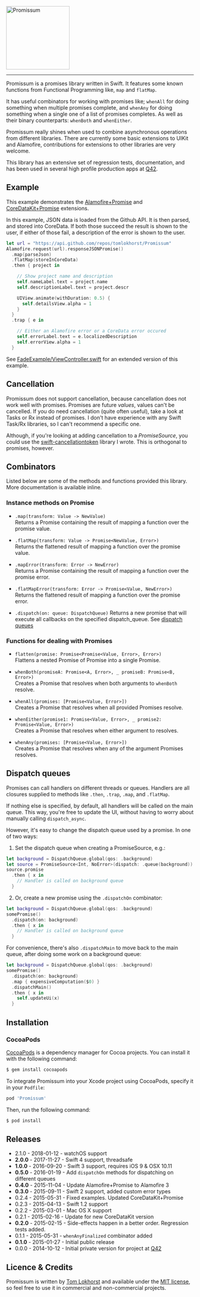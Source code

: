 <img src="https://cloud.githubusercontent.com/assets/75655/5077599/2f2d9f8c-6ea5-11e4-98d2-cdb72f6686a8.png" width="170" alt="Promissum">
<hr>

Promissum is a promises library written in Swift. It features some known functions from Functional Programming like, `map` and `flatMap`.

It has useful combinators for working with promises like; `whenAll` for doing something when multiple promises complete, and `whenAny` for doing something when a single one of a list of promises completes. As well as their binary counterparts: `whenBoth` and `whenEither`.

Promissum really shines when used to combine asynchronous operations from different libraries. There are currently some basic extensions to UIKit and Alamofire, contributions for extensions to other libraries are very welcome.

This library has an extensive set of regression tests, documentation, and has been used in several high profile production apps at [Q42](http://q42.com/swift).


Example
-------

This example demonstrates the [Alamofire+Promise](https://github.com/tomlokhorst/Promissum/blob/develop/extensions/PromissumExtensions/Alamofire%2BPromise.swift) and [CoreDataKit+Promise](https://github.com/tomlokhorst/Promissum/blob/develop/extensions/PromissumExtensions/CoreDataKit%2BPromise.swift) extensions.

In this example, JSON data is loaded from the Github API. It is then parsed, and stored into CoreData.
If both those succeed the result is shown to the user, if either of those fail, a description of the error is shown to the user.

```swift
let url = "https://api.github.com/repos/tomlokhorst/Promissum"
Alamofire.request(url).responseJSONPromise()
  .map(parseJson)
  .flatMap(storeInCoreData)
  .then { project in

    // Show project name and description
    self.nameLabel.text = project.name
    self.descriptionLabel.text = project.descr

    UIView.animate(withDuration: 0.5) {
      self.detailsView.alpha = 1
    }
  }
  .trap { e in

    // Either an Alamofire error or a CoreData error occured
    self.errorLabel.text = e.localizedDescription
    self.errorView.alpha = 1
  }
```

See [FadeExample/ViewController.swift](https://github.com/tomlokhorst/Promissum/blob/develop/examples/FadeExample/FadeExample/ViewController.swift) for an extended version of this example.


Cancellation
------------

Promissum does not support cancellation, because cancellation does not work well with promises. Promises are future _values_, values can't be cancelled. If you do need cancellation (quite often useful), take a look at Tasks or Rx instead of promises. I don't have experience with any Swift Task/Rx libraries, so I can't recommend a specific one.

Although, if you're looking at adding cancellation to a _PromiseSource_, you could use the [swift-cancellationtoken](https://github.com/tomlokhorst/swift-cancellationtoken) library I wrote. This is orthogonal to promises, however.


Combinators
-----------

Listed below are some of the methods and functions provided this library. More documentation is available inline.

### Instance methods on Promise

* `.map(transform: Value -> NewValue)`  
  Returns a Promise containing the result of mapping a function over the promise value.

* `.flatMap(transform: Value -> Promise<NewValue, Error>)`  
  Returns the flattened result of mapping a function over the promise value.

* `.mapError(transform: Error -> NewError)`  
  Returns a Promise containing the result of mapping a function over the promise error.

* `.flatMapError(transform: Error -> Promise<Value, NewError>)`  
  Returns the flattened result of mapping a function over the promise error.

* `.dispatch(on: queue: DispatchQueue)`
  Returns a new promise that will execute all callbacks on the specified dispatch_queue. See [dispatch queues](#dispatch-queues)


### Functions for dealing with Promises

* `flatten(promise: Promise<Promise<Value, Error>, Error>)`  
  Flattens a nested Promise of Promise into a single Promise.

* `whenBoth(promiseA: Promise<A, Error>, _ promiseB: Promise<B, Error>)`  
  Creates a Promise that resolves when both arguments to `whenBoth` resolve.

* `whenAll(promises: [Promise<Value, Error>])`  
  Creates a Promise that resolves when all provided Promises resolve.

* `whenEither(promise1: Promise<Value, Error>, _ promise2: Promise<Value, Error>)`  
  Creates a Promise that resolves when either argument to resolves.

* `whenAny(promises: [Promise<Value, Error>])`  
  Creates a Promise that resolves when any of the argument Promises resolves.


Dispatch queues
---------------

Promises can call handlers on different threads or queues. Handlers are all closures supplied to methods like `.then`, `.trap`, `.map`, and `.flatMap`.

If nothing else is specified, by default, all handlers will be called on the main queue.
This way, you're free to update the UI, without having to worry about manually calling `dispatch_async`.

However, it's easy to change the dispatch queue used by a promise. In one of two ways:

1. Set the dispatch queue when creating a PromiseSource, e.g.:

```swift
let background = DispatchQueue.global(qos: .background)
let source = PromiseSource<Int, NoError>(dispatch: .queue(background))
source.promise
  .then { x in
    // Handler is called on background queue
  }
```

2. Or, create a new promise using the `.dispatchOn` combinator:

```swift
let background = DispatchQueue.global(qos: .background)
somePromise()
  .dispatch(on: background)
  .then { x in
    // Handler is called on background queue
  }
```

For convenience, there's also `.dispatchMain` to move back to the main queue, after doing some work on a background queue:

```swift
let background = DispatchQueue.global(qos: .background)
somePromise()
  .dispatch(on: background)
  .map { expensiveComputation($0) }
  .dispatchMain()
  .then { x in
    self.updateUi(x)
  }
```


Installation
------------

### CocoaPods

[CocoaPods](http://cocoapods.org) is a dependency manager for Cocoa projects.
You can install it with the following command:

```bash
$ gem install cocoapods
```

To integrate Promissum into your Xcode project using CocoaPods, specify it in your `Podfile`:

```ruby
pod 'Promissum'
```

Then, run the following command:

```bash
$ pod install
```


Releases
--------

 - 2.1.0 - 2018-01-12 - watchOS support
 - **2.0.0** - 2017-11-27 - Swift 4 support, threadsafe
 - **1.0.0** - 2016-09-20 - Swift 3 support, requires iOS 9 & OSX 10.11
 - **0.5.0** - 2016-01-19 - Add `dispatchOn` methods for dispatching on different queues
 - **0.4.0** - 2015-11-04 - Update Alamofire+Promise to Alamofire 3
 - **0.3.0** - 2015-09-11 - Swift 2 support, added custom error types
 - 0.2.4 - 2015-05-31 - Fixed examples. Updated CoreDataKit+Promise
 - 0.2.3 - 2015-04-13 - Swift 1.2 support
 - 0.2.2 - 2015-03-01 - Mac OS X support
 - 0.2.1 - 2015-02-16 - Update for new CoreDataKit version
 - **0.2.0** - 2015-02-15 - Side-effects happen in a better order. Regression tests added.
 - 0.1.1 - 2015-05-31 - `whenAnyFinalized` combinator added
 - **0.1.0** - 2015-01-27 - Initial public release
 - 0.0.0 - 2014-10-12 - Initial private version for project at [Q42](http://q42.com)


Licence & Credits
-----------------

Promissum is written by [Tom Lokhorst](https://twitter.com/tomlokhorst) and available under the [MIT license](https://github.com/tomlokhorst/promissum/blob/master/LICENSE), so feel free to use it in commercial and non-commercial projects.

